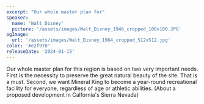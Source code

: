 ```yaml
---
excerpt: "Our whole master plan for"
speaker:
  name: 'Walt Disney'
  picture: '/assets/images/Walt_Disney_1946_cropped_100x100.JPG'
ogImage:
  url: '/assets/images/Walt_Disney_1964_cropped_512x512.jpg'
color: '#e2f970'
releaseDate: '2024-01-15'
---
```

Our whole master plan for this region is based on two very important needs. First is the necessity to preserve the great natural beauty of the site. That is a must. Second, we want Mineral King to become a year-round recreational facility for everyone, regardless of age or athletic abilities. (About a proposed development in Calfornia's Sierra Nevada)
